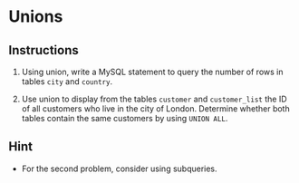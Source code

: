 # Unions

## Instructions

1. Using union, write a MySQL statement to query the number of rows in tables `city` and `country`.

2. Use union to display from the tables `customer` and `customer_list` the ID of all customers who live in the city of London. Determine whether both tables contain the same customers by using `UNION ALL`.

## Hint

* For the second problem, consider using subqueries.
